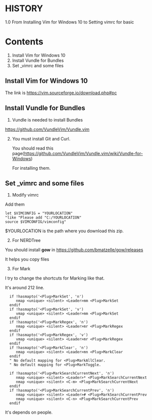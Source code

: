 
# HISTORY

1.0 From Installing Vim for Windows 10 to Setting vimrc for basic

# Contents

1. Install Vim for Windows 10
2. Install Vundle for Bundles
3. Set _vimrc and some files

## Install Vim for Windows 10
 The link is https://vim.sourceforge.io/download.php#pc
 
## Install Vundle for Bundles
 1) Vundle is needed to install Bundles 

   https://github.com/VundleVim/Vundle.vim 

 2) You must install Git and Curl. 

    You should read this page(https://github.com/VundleVim/Vundle.vim/wiki/Vundle-for-Windows)

    For installing them.

## Set _vimrc and some files
 1) Modify vimrc

  Add them

   ```
   let $VIMCONFIG = "YOURLOCATION" 
   "like "Please add "C:/YOURLOCATION"
   source $VIMCONFIG/vimconfig"
   ```

  $YOURLOCATION is the path where you download this zip.

 2) For NERDTree

  You should install ******gow****** in https://github.com/bmatzelle/gow/releases

  It helps you copy files

 3) For Mark

  I try to change the shortcuts for Marking like that.

  It's around 212 line.

```
  if !hasmapto('<Plug>MarkSet', 'n')
     nmap <unique> <silent> <Leader>mm <Plug>MarkSet
  endif
  if !hasmapto('<Plug>MarkSet', 'v')
     vmap <unique> <silent> <Leader>mm <Plug>MarkSet
  endif
  if !hasmapto('<Plug>MarkRegex', 'n')
     nmap <unique> <silent> <Leader>mr <Plug>MarkRegex
  endif
  if !hasmapto('<Plug>MarkRegex', 'v')
     vmap <unique> <silent> <Leader>mr <Plug>MarkRegex
  endif
  if !hasmapto('<Plug>MarkClear', 'n')
     nmap <unique> <silent> <Leader>mn <Plug>MarkClear
  endif
  " No default mapping for <Plug>MarkAllClear. 
  " No default mapping for <Plug>MarkToggle. 

  if !hasmapto('<Plug>MarkSearchCurrentNext', 'n')
     nmap <unique> <silent> <Leader>* <Plug>MarkSearchCurrentNext
     nmap <unique> <silent> <C-m> <Plug>MarkSearchCurrentNext
  endif
  if !hasmapto('<Plug>MarkSearchCurrentPrev', 'n')
     nmap <unique> <silent> <Leader># <Plug>MarkSearchCurrentPrev
     nmap <unique> <silent> <C-n> <Plug>MarkSearchCurrentPrev
  endif 
```

  It's depends on people.
